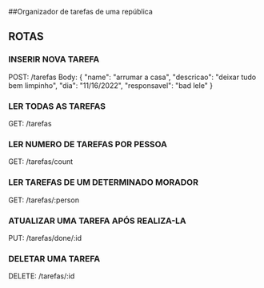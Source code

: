 ##Organizador de tarefas de uma república

## ROTAS

### INSERIR NOVA TAREFA
POST: /tarefas
Body: { 
        "name": "arrumar a casa", 
        "descricao": "deixar tudo bem limpinho",
        "dia": "11/16/2022",
        "responsavel": "bad lele"
      }

### LER TODAS AS TAREFAS
GET: /tarefas 

### LER NUMERO DE TAREFAS POR PESSOA
GET: /tarefas/count

### LER TAREFAS DE UM DETERMINADO MORADOR
GET: /tarefas/:person

### ATUALIZAR UMA TAREFA APÓS REALIZA-LA
PUT: /tarefas/done/:id

### DELETAR UMA TAREFA
DELETE: /tarefas/:id
